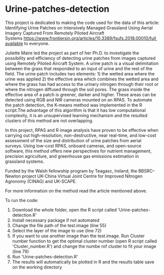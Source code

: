 # Urine-patches-detection
This project is dedicated to making the code used for the data of this article: Identifying Urine Patches on Intensively Managed Grassland Using Aerial Imagery Captured From Remotely Piloted Aircraft Systems https://www.frontiersin.org/articles/10.3389/fsufs.2018.00010/full available to everyone.

Juliette Maire led the project as part of her Ph.D. to investigate the possibility and efficiency of detecting urine patches from images captured using Remotely Piloted Aircraft System. A urine patch is a visual delimitation between the grass that responded to an input of urine and the rest of the field. The urine patch includes two elements: 1) the wetted area where the urine was applied 2) the effective area which combines the wetted area and where the grass has had access to the urinary nitrogen through their root or where the nitrogen diffused through the soil pores. The grass inside the effective area of a patch is greener, darker and higher. These areas can be detected using RGB and NIR cameras mounted on an RPAS. To automate the patch detection, the K-means method was implemented in the R script.The advantage of this algorithm is that it has low computational complexity, it is an unsupervised learning mechanism and the resulted clusters of this method are not overlapping.

In this project, RPAS and R image analysis have proven to be effective when carrying out high-resolution, non-destructive, near real-time, and low-cost assessment of the size and distribution of urine patches from aerial surveys. Using low-cost RPAS, onboard cameras, and open-source software, this method offers new perspectives for nutrient management, precision agriculture, and greenhouse gas emissions estimation in grassland systems.

Funded by the Walsh fellowship program by Teagasc, Ireland, the BBSRC–Newton project UK-China Virtual Joint Centre for Improved Nitrogen Agronomy (CINAG) and UK-SCAPE.

For more information on the method read the article mentioned above.

To run the code:
1) Download the whole folder, open the R script called 'Urine-patches-detection.R'
2) Install necessary package if not automated
3) Change the file path of the test.image (line 55)
4) Select the layer of the image to use (line 72)
5) If you want to use another image than the test.image. Run Cluster number function to get the optimal cluster number (open R script called 'Cluster_number.R') and change the numbe rof cluster to fit your image (line 79)
6) Run 'Urine-patches-detection.R'
7) The results will automatically be plotted in R and the results table save on the working directory
